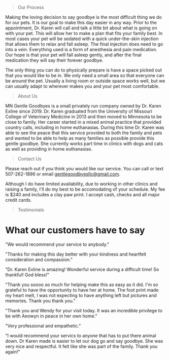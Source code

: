 >Our Process

Making the loving decision to say goodbye is the most difficult thing we do for our pets. It is our goal to make this day easier in any way. Prior to the appointment, Dr. Karen will call and talk a little bit about what is going on with your pet. This will allow her to make a plan that fits your family best. In most cases your pet will be sedated with a quick under-the-skin injection that allows them to relax and fall asleep. The final injection does need to go into a vein. Everything used is a form of anesthesia and pain medication. Our hope is that your pet will fall asleep gently, and after the final medication they will say their forever goodbye. 

The only thing you can do to physically prepare is have a space picked out that you would like to be in. We only need a small area so that everyone can be around the pet. Usually a living room or outside space works well, but we can usually adapt to wherever makes you and your pet most comfortable.

>About Us

MN Gentle Goodbyes is a small privately run company owned by Dr. Karen Exline since 2019. Dr. Karen graduated from the University of Missouri College of Veterinary Medicine in 2013 and then moved to Minnesota to be close to family. Her career started in a mixed animal practice that provided country calls, including in home euthanasias. During this time Dr. Karen was able to see the peace that this service provided to both the family and pets and wanted to be able to help as many families as possible provide this gentle goodbye. She currently works part time in clinics with dogs and cats as well as providing in home euthanasias. 

>Contact Us

Please reach out if you think you would like our service. You can call or text 507-262-1896 or email gentlegoodbyesllc@gmail.com. 

Although I do have limited availability, due to working in other clinics and raising a family, I'll do my best to be accomodating of your schedule. My fee is $240 and includes a clay paw print. I accept cash, checks and all major credit cards.

>Testimonials

# What our customers have to say

​"We would recommend your service to anybody."

"​Thanks for making this day better with your kindness and heartfelt consideration and compassion."

"​Dr. Karen Exline is amazing! Wonderful service during a difficult time! So thankful! God bless!"

"Thank you soooo so much for helping make this as easy as it did. I\'m so grateful to have the opportunity to have her at home. The foot print made my heart melt, I was not expecting to have anything left but pictures and memories. Thank you thank you."

"Thank you and Wendy for your visit today. It was an incredible privilege to be with Aeowyn in peace in her own home."

"Very professional and empathetic."

"I would recommend your servics to anyone that has to put there animal down. Dr Karen made is easier to let our dog go and say goodbye. She was very nice and respectful. It felt like she was part of the family. Thank you again!"